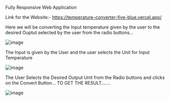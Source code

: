Fully Responsive Web Application

Link for the Website:- https://temperature-converter-five-blue.vercel.app/

Here we will be converting the Input temperature given by the user to the desired Ouptut selected by the user from the radio buttons...

![image](https://github.com/KaifullaKazim/Temperature_Converter/assets/113112009/d9b061a1-cd9d-4478-8cc7-1ac0b3439cf7)


The Input is given by the User and the user selects the Unit for Input Temperature

![image](https://github.com/KaifullaKazim/Temperature_Converter/assets/113112009/ed38c5a3-4d3b-483f-8dc6-b0664e9178da)


The User Selects the Desired Output Unit from the Radio buttons and clicks on the Convert Button... TO GET THE RESULT.......

![image](https://github.com/KaifullaKazim/Temperature_Converter/assets/113112009/217f2b08-9b0a-4700-9c9f-3f1a27920447)






